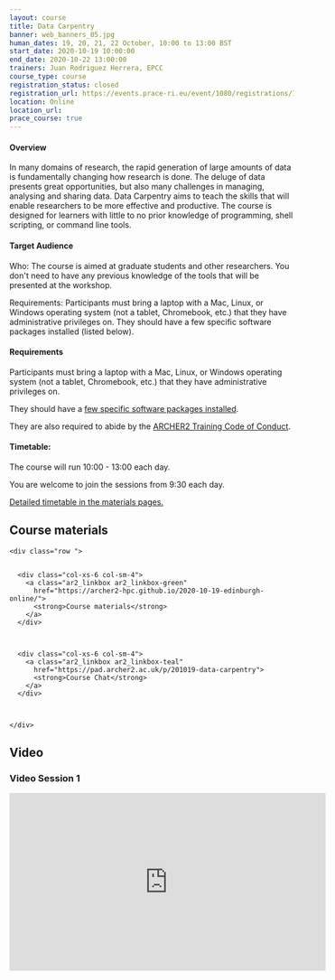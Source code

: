 ```yaml
---
layout: course
title: Data Carpentry
banner: web_banners_05.jpg 
human_dates: 19, 20, 21, 22 October, 10:00 to 13:00 BST
start_date: 2020-10-19 10:00:00
end_date: 2020-10-22 13:00:00
trainers: Juan Rodriguez Herrera, EPCC
course_type: course
registration_status: closed
registration_url: https://events.prace-ri.eu/event/1080/registrations/780/
location: Online
location_url:
prace_course: true
---
```




#### Overview

In many domains of research, the rapid generation of large amounts of data is fundamentally changing how research is done. The deluge of data presents great opportunities, but also many challenges in managing, analysing and sharing data. Data Carpentry aims to teach the skills that will enable researchers to be more effective and productive. The course is designed for learners with little to no prior knowledge of programming, shell scripting, or command line tools.

#### Target Audience

Who: The course is aimed at graduate students and other researchers. You don't need to have any previous knowledge of the tools that will be presented at the workshop.

 


Requirements: Participants must bring a laptop with a Mac, Linux, or Windows operating system (not a tablet, Chromebook, etc.) that they have administrative privileges on. They should have a few specific software packages installed (listed below).



#### Requirements


Participants must bring a laptop with a Mac, Linux, or Windows operating system (not a tablet, Chromebook, etc.) that they have administrative privileges on.

They should have a [few specific software packages installed](https://datacarpentry.org/ecology-workshop/setup-r-workshop.html).

They are also required to abide by the [ARCHER2 Training Code of Conduct](../../code-of-conduct/). 


#### Timetable:

The course will run 10:00 - 13:00 each day.

You are welcome to join the sessions from 9:30 each day.

[Detailed timetable in the materials pages.](https://archer2-hpc.github.io/2020-10-19-edinburgh-online/#schedule)


<section id="service">



<h2><a name="materials">Course materials</a></h2>



    <div class="row ">	

		
      <div class="col-xs-6 col-sm-4">
        <a class="ar2_linkbox ar2_linkbox-green" 
          href="https://archer2-hpc.github.io/2020-10-19-edinburgh-online/">
          <strong>Course materials</strong>         
        </a>
      </div>

 
  
      <div class="col-xs-6 col-sm-4">
        <a class="ar2_linkbox ar2_linkbox-teal" 
          href="https://pad.archer2.ac.uk/p/201019-data-carpentry">
          <strong>Course Chat</strong>       
        </a>
      </div>
		

  
 	</div>
		
		
<!--					

<h2><a name="join">Join sessions	</a>	</h2>		




    <div class="row ">	

      <div class="col-xs-6 col-sm-4">
        <a class="ar2_linkbox ar2_linkbox-teal" 
          href="https://eu.bbcollab.com/guest/0dc7a50c12314245894519e43fe206b1">
          <strong>Join Session</strong><br/>
          Join this online session in your browser
        </a>
      </div>

      <div class="col-xs-6 col-sm-4">
        <a class="ar2_linkbox ar2_linkbox-green" href="courses/"
           href="myevent.ics">
          <strong>Add to Calendar</strong><br/>
          Download ICS file to add this event to your calendar complete with join link
        </a>
      </div>

											
    </div>
 -->

		
<h2><a name="video">Video</a></h2>

<h3>Video Session 1</h3>

<div>
	<iframe title="Video" width="560" height="315" src="https://www.youtube.com/embed/3bnGxLi_3S8" frameborder="0" allow="accelerometer; autoplay; encrypted-media; gyroscope; picture-in-picture" allowfullscreen></iframe>
</div>





<!-- 
<h2><a name="slides">Slides</a></h2>



    <div class="row ">	


      <div class="col-xs-6 col-sm-4">
        <a class="ar2_linkbox ar2_linkbox-teal" href="courses/"
           href="transcript.pdf">
          <strong>Transcript</strong><br/>
          Download a transcript of the video audio
        </a>
      </div>



      <div class="col-xs-6 col-sm-4">
        <a class="ar2_linkbox ar2_linkbox-green" href="courses/"
           href="slides.pdf">
          <strong>Slides</strong><br/>
          Download pdf of the presentation.
        </a>
      </div>
										
    </div>

 -->


<!-- 
<h2><a name="feedback">Feedback</a></h2>


    <div class="row ">	

      <div class="col-xs-6 col-sm-4">
        <a class="ar2_linkbox ar2_linkbox-teal" 

           href="http://www.archer.ac.uk/training/feedback/?course=XXXX (4 - 25 May 2020) Online"  
  or
		   href="https://events.prace-ri.eu/event/NNNN/surveys/NNN"

		>
          <strong>Feedback</strong><br/>
          Please let us know what was great about this course and anything we can improve
        </a>
      </div>
    </div>
		
 -->		

<!--  
</section>

 -->
